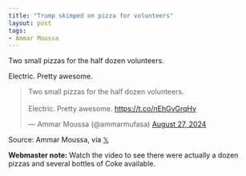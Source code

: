 ```yaml
---
title: "Trump skimped on pizza for volunteers"
layout: post
tags:
- Ammar Moussa
---
```


Two small pizzas for the half dozen volunteers.

Electric. Pretty awesome.

<blockquote class="twitter-tweet"><p lang="en" dir="ltr">Two small pizzas for the half dozen volunteers.<br /><br />Electric. Pretty awesome. <a href="https://t.co/nEhGvGrqHv">https://t.co/nEhGvGrqHv</a></p>&mdash; Ammar Moussa (@ammarmufasa) <a href="https://twitter.com/ammarmufasa/status/1828228439989538867?ref_src=twsrc%5Etfw">August 27, 2024</a></blockquote> <script async src="https://platform.twitter.com/widgets.js" charset="utf-8"></script>

Source: Ammar Moussa, via [𝕏](https://x.com)

**Webmaster note:** Watch the video to see there were actually a dozen pizzas and several bottles of Coke available.
